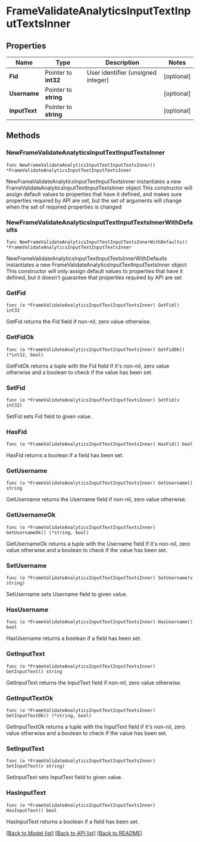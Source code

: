 # FrameValidateAnalyticsInputTextInputTextsInner

## Properties

Name | Type | Description | Notes
------------ | ------------- | ------------- | -------------
**Fid** | Pointer to **int32** | User identifier (unsigned integer) | [optional] 
**Username** | Pointer to **string** |  | [optional] 
**InputText** | Pointer to **string** |  | [optional] 

## Methods

### NewFrameValidateAnalyticsInputTextInputTextsInner

`func NewFrameValidateAnalyticsInputTextInputTextsInner() *FrameValidateAnalyticsInputTextInputTextsInner`

NewFrameValidateAnalyticsInputTextInputTextsInner instantiates a new FrameValidateAnalyticsInputTextInputTextsInner object
This constructor will assign default values to properties that have it defined,
and makes sure properties required by API are set, but the set of arguments
will change when the set of required properties is changed

### NewFrameValidateAnalyticsInputTextInputTextsInnerWithDefaults

`func NewFrameValidateAnalyticsInputTextInputTextsInnerWithDefaults() *FrameValidateAnalyticsInputTextInputTextsInner`

NewFrameValidateAnalyticsInputTextInputTextsInnerWithDefaults instantiates a new FrameValidateAnalyticsInputTextInputTextsInner object
This constructor will only assign default values to properties that have it defined,
but it doesn't guarantee that properties required by API are set

### GetFid

`func (o *FrameValidateAnalyticsInputTextInputTextsInner) GetFid() int32`

GetFid returns the Fid field if non-nil, zero value otherwise.

### GetFidOk

`func (o *FrameValidateAnalyticsInputTextInputTextsInner) GetFidOk() (*int32, bool)`

GetFidOk returns a tuple with the Fid field if it's non-nil, zero value otherwise
and a boolean to check if the value has been set.

### SetFid

`func (o *FrameValidateAnalyticsInputTextInputTextsInner) SetFid(v int32)`

SetFid sets Fid field to given value.

### HasFid

`func (o *FrameValidateAnalyticsInputTextInputTextsInner) HasFid() bool`

HasFid returns a boolean if a field has been set.

### GetUsername

`func (o *FrameValidateAnalyticsInputTextInputTextsInner) GetUsername() string`

GetUsername returns the Username field if non-nil, zero value otherwise.

### GetUsernameOk

`func (o *FrameValidateAnalyticsInputTextInputTextsInner) GetUsernameOk() (*string, bool)`

GetUsernameOk returns a tuple with the Username field if it's non-nil, zero value otherwise
and a boolean to check if the value has been set.

### SetUsername

`func (o *FrameValidateAnalyticsInputTextInputTextsInner) SetUsername(v string)`

SetUsername sets Username field to given value.

### HasUsername

`func (o *FrameValidateAnalyticsInputTextInputTextsInner) HasUsername() bool`

HasUsername returns a boolean if a field has been set.

### GetInputText

`func (o *FrameValidateAnalyticsInputTextInputTextsInner) GetInputText() string`

GetInputText returns the InputText field if non-nil, zero value otherwise.

### GetInputTextOk

`func (o *FrameValidateAnalyticsInputTextInputTextsInner) GetInputTextOk() (*string, bool)`

GetInputTextOk returns a tuple with the InputText field if it's non-nil, zero value otherwise
and a boolean to check if the value has been set.

### SetInputText

`func (o *FrameValidateAnalyticsInputTextInputTextsInner) SetInputText(v string)`

SetInputText sets InputText field to given value.

### HasInputText

`func (o *FrameValidateAnalyticsInputTextInputTextsInner) HasInputText() bool`

HasInputText returns a boolean if a field has been set.


[[Back to Model list]](../README.md#documentation-for-models) [[Back to API list]](../README.md#documentation-for-api-endpoints) [[Back to README]](../README.md)


